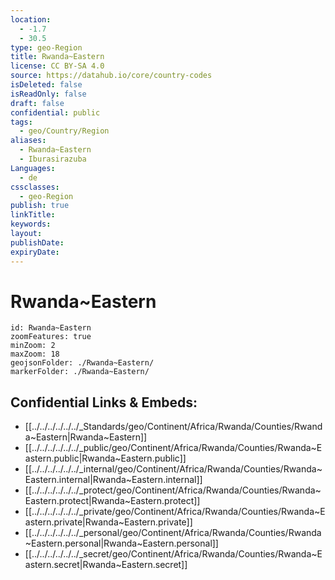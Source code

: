 ```yaml
---
location:
  - -1.7
  - 30.5
type: geo-Region
title: Rwanda~Eastern
license: CC BY-SA 4.0
source: https://datahub.io/core/country-codes
isDeleted: false
isReadOnly: false
draft: false
confidential: public
tags:
  - geo/Country/Region
aliases:
  - Rwanda~Eastern
  - Iburasirazuba
Languages:
  - de
cssclasses:
  - geo-Region
publish: true
linkTitle: 
keywords: 
layout: 
publishDate: 
expiryDate:
---
```


# Rwanda~Eastern

```leaflet
id: Rwanda~Eastern
zoomFeatures: true 
minZoom: 2 
maxZoom: 18
geojsonFolder: ./Rwanda~Eastern/
markerFolder: ./Rwanda~Eastern/
```


## Confidential Links & Embeds: 
- [[../../../../../../_Standards/geo/Continent/Africa/Rwanda/Counties/Rwanda~Eastern|Rwanda~Eastern]] 
- [[../../../../../../_public/geo/Continent/Africa/Rwanda/Counties/Rwanda~Eastern.public|Rwanda~Eastern.public]] 
- [[../../../../../../_internal/geo/Continent/Africa/Rwanda/Counties/Rwanda~Eastern.internal|Rwanda~Eastern.internal]] 
- [[../../../../../../_protect/geo/Continent/Africa/Rwanda/Counties/Rwanda~Eastern.protect|Rwanda~Eastern.protect]] 
- [[../../../../../../_private/geo/Continent/Africa/Rwanda/Counties/Rwanda~Eastern.private|Rwanda~Eastern.private]] 
- [[../../../../../../_personal/geo/Continent/Africa/Rwanda/Counties/Rwanda~Eastern.personal|Rwanda~Eastern.personal]] 
- [[../../../../../../_secret/geo/Continent/Africa/Rwanda/Counties/Rwanda~Eastern.secret|Rwanda~Eastern.secret]] 

